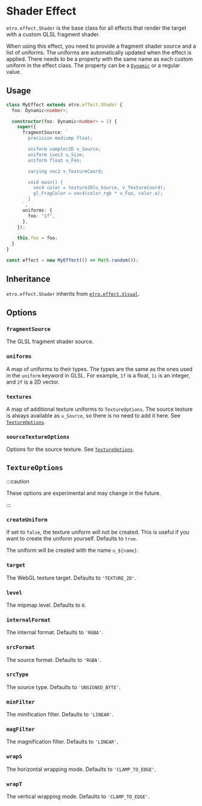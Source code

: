 # Shader Effect

`etro.effect.Shader` is the base class for all effects that render the target with a custom GLSL fragment shader.

When using this effect, you need to provide a fragment shader source and a list of uniforms. The uniforms are automatically updated when the effect is applied. There needs to be a property with the same name as each custom uniform in the effect class. The property can be a [`Dynamic`](../dynamic-properties) or a regular value.

## Usage

```ts
class MyEffect extends etro.effect.Shader {
  foo: Dynamic<number>;

  constructor(foo: Dynamic<number> = 1) {
    super({
      fragmentSource: `
        precision mediump float;

        uniform sampler2D u_Source;
        uniform ivec2 u_Size;
        uniform float u_Foo;

        varying vec2 v_TextureCoord;

        void main() {
          vec4 color = texture2D(u_Source, v_TextureCoord);
          gl_FragColor = vec4(color.rgb * u_Foo, color.a);
        }
      `,
      uniforms: {
        foo: "1f",
      },
    });

    this.foo = foo;
  }
}

const effect = new MyEffect(() => Math.random());
```

## Inheritance

`etro.effect.Shader` inherits from [`etro.effect.Visual`](visual).

## Options

### `fragmentSource`

The GLSL fragment shader source.

### `uniforms`

A map of uniforms to their types. The types are the same as the ones used in the `uniform` keyword in GLSL. For example, `1f` is a float, `1i` is an integer, and `2f` is a 2D vector.

### `textures`

A map of additional texture uniforms to `TextureOptions`. The source texture is always available as `u_Source`, so there is no need to add it here. See [`TextureOptions`](#textureoptions).

### `sourceTextureOptions`

Options for the source texture. See [`TextureOptions`](#textureoptions).

## `TextureOptions`

:::caution

These options are experimental and may change in the future.

:::

### `createUniform`

If set to `false`, the texture uniform will not be created. This is useful if you want to create the uniform yourself. Defaults to `true`.

The uniform will be created with the name `u_${name}`.

### `target`

The WebGL texture target. Defaults to `'TEXTURE_2D'`.

### `level`

The mipmap level. Defaults to `0`.

### `internalFormat`

The internal format. Defaults to `'RGBA'`.

### `srcFormat`

The source format. Defaults to `'RGBA'`.

### `srcType`

The source type. Defaults to `'UNSIGNED_BYTE'`.

### `minFilter`

The minification filter. Defaults to `'LINEAR'`.

### `magFilter`

The magnification filter. Defaults to `'LINEAR'`.

### `wrapS`

The horizontal wrapping mode. Defaults to `'CLAMP_TO_EDGE'`.

### `wrapT`

The vertical wrapping mode. Defaults to `'CLAMP_TO_EDGE'`.
